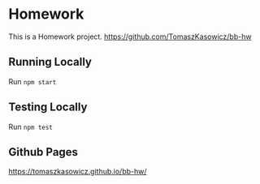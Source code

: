 # Homework

This is a Homework project.
https://github.com/TomaszKasowicz/bb-hw

## Running Locally

Run `npm start`

## Testing Locally

Run `npm test`

## Github Pages

https://tomaszkasowicz.github.io/bb-hw/
